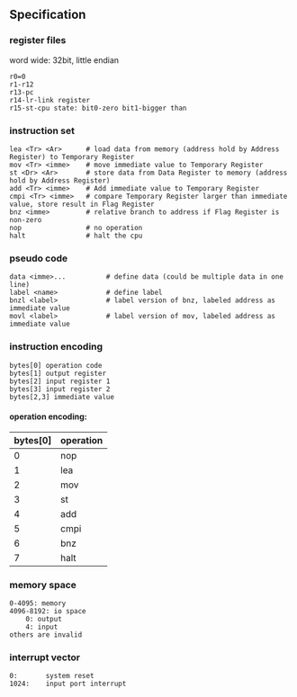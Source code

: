 ## Specification
### register files
word wide: 32bit, little endian
```
r0=0
r1-r12
r13-pc
r14-lr-link register
r15-st-cpu state: bit0-zero bit1-bigger than
```
### instruction set
```
lea <Tr> <Ar>      # load data from memory (address hold by Address Register) to Temporary Register
mov <Tr> <imme>    # move immediate value to Temporary Register
st <Dr> <Ar>       # store data from Data Register to memory (address hold by Address Register)
add <Tr> <imme>    # Add immediate value to Temporary Register
cmpi <Tr> <imme>   # compare Temporary Register larger than immediate value, store result in Flag Register
bnz <imme>         # relative branch to address if Flag Register is non-zero
nop                # no operation
halt               # halt the cpu
```
### pseudo code
```
data <imme>...          # define data (could be multiple data in one line)
label <name>            # define label
bnzl <label>            # label version of bnz, labeled address as immediate value
movl <label>            # label version of mov, labeled address as immediate value
```
### instruction encoding
```
bytes[0] operation code
bytes[1] output register
bytes[2] input register 1
bytes[3] input register 2
bytes[2,3] immediate value
```
#### operation encoding:
|bytes[0]|operation|
|:-------|:-------|
| 0      | nop     |
| 1      | lea     |
| 2      | mov     |
| 3      | st      |
| 4      | add     |
| 5      | cmpi    |
| 6      | bnz     |
| 7      | halt    |
### memory space
```
0-4095: memory
4096-8192: io space
    0: output
    4: input
others are invalid
```
### interrupt vector
```
0:       system reset
1024:    input port interrupt
```
